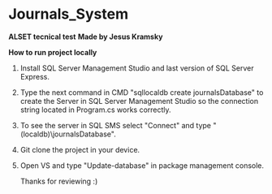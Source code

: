 # Journals_System
**ALSET tecnical test**
**Made by Jesus Kramsky**

**How to run project locally**
1. Install SQL Server Management Studio and last version of SQL Server Express.
2. Type the next command in CMD "sqllocaldb create journalsDatabase" to create the Server in SQL Server Management Studio so the connection string located in Program.cs works correctly.
3. To see the server in SQL SMS select "Connect" and type "(localdb)\journalsDatabase".
4. Git clone the project in your device.
5. Open VS and type "Update-database" in package management console.

   Thanks for reviewing :)
